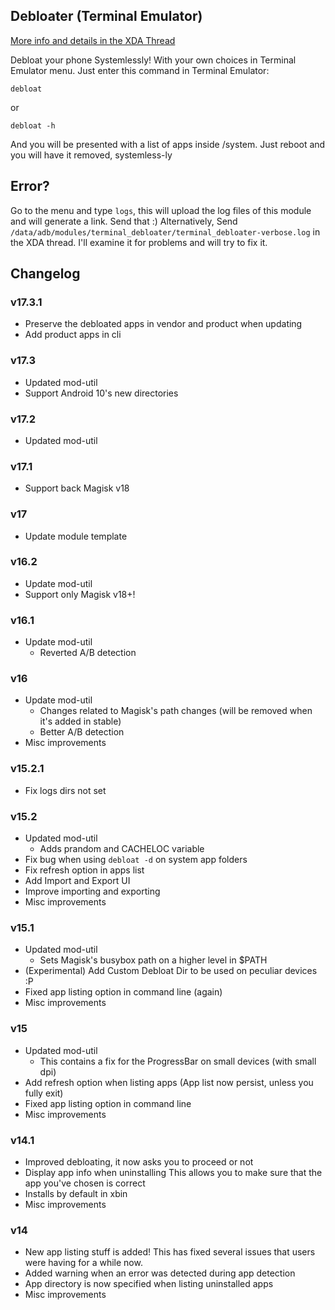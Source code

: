 ## Debloater (Terminal Emulator)
[More info and details in the XDA Thread](https://forum.xda-developers.com/apps/magisk/module-terminal-debloater-debloat-t3584163)

 Debloat your phone Systemlessly!
 With your own choices in Terminal Emulator menu.
 Just enter this command in Terminal Emulator:

	debloat
	
or

	debloat -h
	
 And you will be presented with a list of apps inside /system.
 Just reboot and you will have it removed, systemless-ly
 
## Error?
 Go to the menu and type `logs`, this will upload the log files of this module and will generate a link. Send that :)
 Alternatively, Send `/data/adb/modules/terminal_debloater/terminal_debloater-verbose.log` in the XDA thread. I'll examine it for problems and will try to fix it.

## Changelog

### v17.3.1
* Preserve the debloated apps in vendor and product when updating
* Add product apps in cli
### v17.3
* Updated mod-util
* Support Android 10's new directories
### v17.2
* Updated mod-util
### v17.1
* Support back Magisk v18
### v17
* Update module template
### v16.2
* Update mod-util
* Support only Magisk v18+!
### v16.1
* Update mod-util
  * Reverted A/B detection
### v16
* Update mod-util
  * Changes related to Magisk's path changes (will be removed when it's added in stable)
  * Better A/B detection
* Misc improvements
### v15.2.1
* Fix logs dirs not set
### v15.2
* Updated mod-util
  * Adds prandom and CACHELOC variable
* Fix bug when using `debloat -d` on system app folders
* Fix refresh option in apps list
* Add Import and Export UI
* Improve importing and exporting
* Misc improvements
### v15.1
* Updated mod-util
  * Sets Magisk's busybox path on a higher level in $PATH
* (Experimental) Add Custom Debloat Dir to be used on peculiar devices :P
* Fixed app listing option in command line (again)
* Misc improvements
### v15
* Updated mod-util
  * This contains a fix for the ProgressBar on small devices (with small dpi)
* Add refresh option when listing apps (App list now persist, unless you fully exit)
* Fixed app listing option in command line
* Misc improvements
### v14.1
* Improved debloating, it now asks you to proceed or not
* Display app info when uninstalling
  This allows you to make sure that the app you've chosen is correct
* Installs by default in xbin
* Misc improvements
### v14
* New app listing stuff is added! This has fixed several issues that users were having for a while now.
* Added warning when an error was detected during app detection
* App directory is now specified when listing uninstalled apps
* Misc improvements

